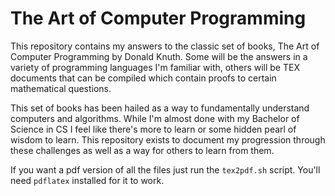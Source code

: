 # The Art of Computer Programming

This repository contains my answers to the classic set of books, The Art
of Computer Programming by Donald Knuth. Some will be the answers in
a variety of programming languages I'm familiar with, others will be TEX
documents that can be compiled which contain proofs to certain
mathematical questions.

This set of books has been hailed as a way to fundamentally understand
computers and algorithms. While I'm almost done with my Bachelor of
Science in CS I feel like there's more to learn or some hidden pearl of
wisdom to learn. This repository exists to document my progression
through these challenges as well as a way for others to learn from them.

If you want a pdf version of all the files just run the `tex2pdf.sh`
script. You'll need `pdflatex` installed for it to work.
